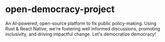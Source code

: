 # open-democracy-project
An AI-powered, open-source platform to fix public policy-making. Using Rust &amp; React Native, we're fostering well informed discussions, promoting inclusivity, and driving impactful change. Let's democratize democracy!
